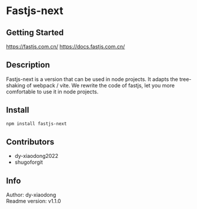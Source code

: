 # Fastjs-next

## Getting Started

https://fastjs.com.cn/
https://docs.fastjs.com.cn/

## Description

Fastjs-next is a version that can be used in node projects. It adapts the tree-shaking of webpack / vite. We rewrite the code of fastjs, let you more comfortable to use it in node projects.

## Install

```bash
npm install fastjs-next
```

## Contributors

- dy-xiaodong2022
- shugoforgit

## Info

Author: dy-xiaodong<br />
Readme version: v1.1.0
